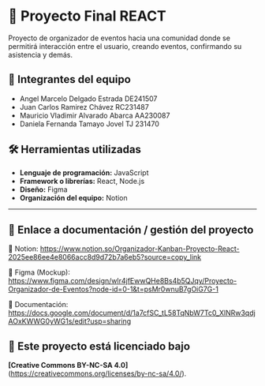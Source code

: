# 🧩 Proyecto Final REACT

Proyecto de organizador de eventos hacia una comunidad donde se permitirá interacción entre el usuario, creando eventos, confirmando su asistencia y demás.


## 👥 Integrantes del equipo

- Angel Marcelo Delgado Estrada DE241507
- Juan Carlos Ramirez Chávez RC231487
- Mauricio Vladimir Alvarado Abarca AA230087
- Daniela Fernanda Tamayo Jovel TJ 231470


## 🛠️ Herramientas utilizadas

- **Lenguaje de programación:** JavaScript
- **Framework o librerías:** React, Node.js
- **Diseño:** Figma
- **Organización del equipo:** Notion

---

## 🧠 Enlace a documentación / gestión del proyecto

📒 Notion: https://www.notion.so/Organizador-Kanban-Proyecto-React-2025ee86ee4e8066acc8d9d72b7a6eb5?source=copy_link

🎨 Figma (Mockup): https://www.figma.com/design/wlr4jfEwwQHe8Bs4b5QJqy/Proyecto-Organizador-de-Eventos?node-id=0-1&t=psMr0wnuB7gOiG7G-1

📒 Documentación: https://docs.google.com/document/d/1a7cfSC_tL58TqNbW7Tc0_XlNRw3qdjAOxKWWG0yWG1s/edit?usp=sharing


## 📝 Este proyecto está licenciado bajo
**[Creative Commons BY-NC-SA 4.0]**(https://creativecommons.org/licenses/by-nc-sa/4.0/).

